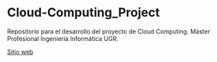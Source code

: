 # Cloud-Computing_Project

Repositorio para el desarrollo del proyecto de Cloud Computing. 
Máster Profesional Ingeniería Informática UGR.

[Sitio web](https://ramongago.github.io/Cloud-Computing_Project/)
